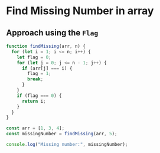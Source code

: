 # Find Missing Number in array 

## Approach using the ``Flag``
```javascript 
function findMissing(arr, n) {
  for (let i = 1; i <= n; i++) {
    let flag = 0;
    for (let j = 0; j <= n - 1; j++) {
      if (arr[j] === i) {
        flag = 1;
        break;
      }
    }
    if (flag === 0) {
      return i;
    }
  }
}

const arr = [1, 3, 4];
const missingNumber = findMissing(arr, 5);

console.log("Missing number:", missingNumber);
```

